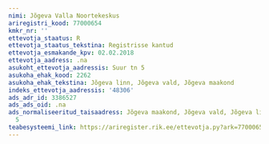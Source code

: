 ```yaml
---
nimi: Jõgeva Valla Noortekeskus
ariregistri_kood: 77000654
kmkr_nr: ''
ettevotja_staatus: R
ettevotja_staatus_tekstina: Registrisse kantud
ettevotja_esmakande_kpv: 02.02.2018
ettevotja_aadress: .na
asukoht_ettevotja_aadressis: Suur tn 5
asukoha_ehak_kood: 2262
asukoha_ehak_tekstina: Jõgeva linn, Jõgeva vald, Jõgeva maakond
indeks_ettevotja_aadressis: '48306'
ads_adr_id: 3386527
ads_ads_oid: .na
ads_normaliseeritud_taisaadress: Jõgeva maakond, Jõgeva vald, Jõgeva linn, Suur tn
  5
teabesysteemi_link: https://ariregister.rik.ee/ettevotja.py?ark=77000654&ref=rekvisiidid
---
```

